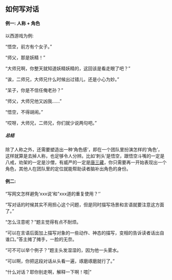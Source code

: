 ## 如何写对话

#### 例一: 人称 + 角色

以西游戏为例: 

“悟空，前方有个女子。”

“师父，那是妖精！”

“大师兄啊，你整天就知道妖精妖精的，这回该是看走眼了吧？”

“诶，二师兄，大师兄什么时候出过错儿，还是小心为妙。”

“呆子，你是不信任俺老孙？”

“师父，大师兄他又凶我……”

“悟空，不得胡闹。”

“哎呀，大师兄，二师兄，你们就少说两句吧。”

##### 总结

除了人称之外，还需要塑造出一种‘角色感’，即在一个团队里扮演怎样的‘角色’，这样就算是去掉人称，也足够令人分辨。比如‘刺头’是悟空，跟悟空斗嘴的一定是八戒，劝架的一定是沙僧，有威严的一定是[唐三藏](https://www.zhihu.com/search?q=唐三藏&search_source=Entity&hybrid_search_source=Entity&hybrid_search_extra={"sourceType"%3A"answer"%2C"sourceId"%3A825255601})，你只需要再一开始表现出一个角色，其他人在团队里的定位就能帮助读者脑补出角色的身份。

#### 例二: 

“写网文怎样避免‘xxx说’和"xxx道的重复使用？‘’

“写对话的时候其实不用担心这个问题，但是同时描写场景和言语就要注意这方面了。”

“怎么注意呢？”题主觉得有点不耐烦。

“可以在言语后面加上描写对象的一些动作、神态的描写，变相的告诉读者话出自谁口。”答主摊了摊手，一脸的无奈。

“可不可以举个例子？”题主头发湿湿的，因为他一头雾水。

“可以啊，你把这段对话从头看一遍，琢磨琢磨就行了。”

“什么对话？耶你别走啊，解释一下啊！喂|”